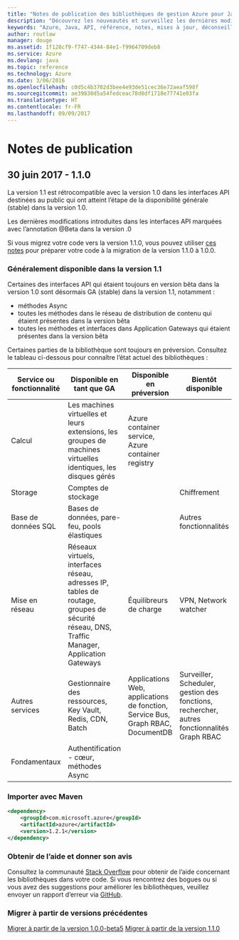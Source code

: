 ```yaml
---
title: "Notes de publication des bibliothèques de gestion Azure pour Java | Microsoft Docs"
description: "Découvrez les nouveautés et surveillez les dernières modifications dans les bibliothèques de gestion Azure pour Java"
keywords: "Azure, Java, API, référence, notes, mises à jour, déconseiller"
author: routlaw
manager: douge
ms.assetid: 1f128cf9-f747-4344-84e1-f9964709deb8
ms.service: Azure
ms.devlang: java
ms.topic: reference
ms.technology: Azure
ms.date: 3/06/2016
ms.openlocfilehash: c0d5c4b3702d3bee4e93de51cec36e72aeaf598f
ms.sourcegitcommit: ae39830d5a54fedceac78d8df1718e77741e03fa
ms.translationtype: HT
ms.contentlocale: fr-FR
ms.lasthandoff: 09/09/2017
---
```

# <a name="release-notes"></a>Notes de publication 

## <a name="june-30-2017---110"></a>30 juin 2017 - 1.1.0 

La version 1.1 est rétrocompatible avec la version 1.0 dans les interfaces API destinées au public qui ont atteint l’étape de la disponibilité générale (stable) dans la version 1.0.

Les dernières modifications introduites dans les interfaces API marquées avec l’annotation @Beta dans la version .0

Si vous migrez votre code vers la version 1.1.0, vous pouvez utiliser [ces notes](https://github.com/Azure/azure-sdk-for-java/blob/master/notes/prepare-for-1.1.0.md) pour préparer votre code à la migration de la version 1.1.0 à 1.0.0.

### <a name="generally-availabile-in-v11"></a>Généralement disponible dans la version 1.1

Certaines des interfaces API qui étaient toujours en version bêta dans la version 1.0 sont désormais GA (stable) dans la version 1.1, notamment :

- méthodes Async
- toutes les méthodes dans le réseau de distribution de contenu qui étaient présentes dans la version bêta
- toutes les méthodes et interfaces dans Application Gateways qui étaient présentes dans la version bêta

 Certaines parties de la bibliothèque sont toujours en préversion. Consultez le tableau ci-dessous pour connaître l’état actuel des bibliothèques :

Service ou fonctionnalité | Disponible en tant que GA | Disponible en préversion  | Bientôt disponible |
---------|---------|---------|---------|
Calcul  | Les machines virtuelles et leurs extensions, les groupes de machines virtuelles identiques, les disques gérés   | Azure container service, Azure container registry |    |
Storage   |  Comptes de stockage       |         |   Chiffrement      |
Base de données SQL  | Bases de données, pare-feu, pools élastiques        |         |   Autres fonctionnalités      |
Mise en réseau    |  Réseaux virtuels, interfaces réseau, adresses IP, tables de routage, groupes de sécurité réseau, DNS, Traffic Manager, Application Gateways  |    Équilibreurs de charge     |   VPN, Network watcher   |
Autres services    |  Gestionnaire des ressources, Key Vault, Redis, CDN, Batch       |  Applications Web, applications de fonction, Service Bus, Graph RBAC, DocumentDB   | Surveiller, Scheduler, gestion des fonctions, rechercher, autres fonctionnalités Graph RBAC        |
Fondamentaux     |   Authentification - cœur, méthodes Async       |      |         |

### <a name="import-with-maven"></a>Importer avec Maven

```XML
<dependency>
    <groupId>com.microsoft.azure</groupId>
    <artifactId>azure</artifactId>
    <version>1.2.1</version>
</dependency>
```

### <a name="get-help-and-give-feedback"></a>Obtenir de l’aide et donner son avis

Consultez la communauté [Stack Overflow](http://stackoverflow.com/questions/tagged/azure-java-sdk) pour obtenir de l’aide concernant les bibliothèques dans votre code. Si vous rencontrez des bogues ou si vous avez des suggestions pour améliorer les bibliothèques, veuillez envoyer un rapport d’erreur via [GitHub](https://github.com/Azure/azure-sdk-for-java/issues).

### <a name="migrate-from-previous-releases"></a>Migrer à partir de versions précédentes

[Migrer à partir de la version 1.0.0-beta5](https://github.com/Azure/azure-sdk-for-java/blob/master/notes/prepare-for-1.0.0.md) [Migrer à partir de la version 1.1.0](https://github.com/Azure/azure-sdk-for-java/blob/master/notes/prepare-for-1.1.0.md)


